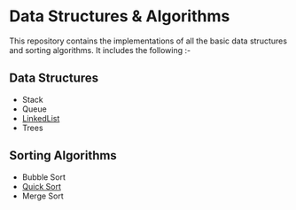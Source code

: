# Data Structures & Algorithms 
This repository contains the implementations of all the basic data structures and sorting algorithms. It includes the following :-

## Data Structures 
- Stack 
- Queue
- [LinkedList](https://github.com/vvijayaraman0822/DataStructures-Algorithms/blob/master/LinkedLists.java) 
- Trees

## Sorting Algorithms 
- Bubble Sort 
- [Quick Sort](https://github.com/vvijayaraman0822/DataStructures-Algorithms/blob/master/Sorting%20Algorithms/QuickSort.java) 
- Merge Sort
